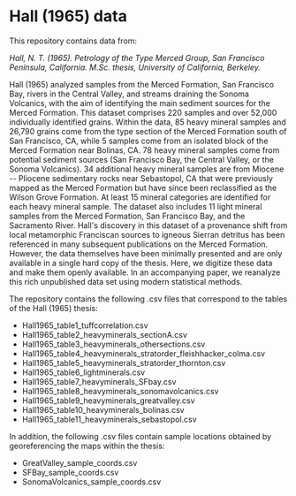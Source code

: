 # Hall (1965) data

This repository contains data from:

*Hall, N. T. (1965). Petrology of the Type Merced Group, San Francisco Peninsula, California. M.Sc. thesis, University of California, Berkeley.*

Hall (1965) analyzed samples from the Merced Formation, San Francisco Bay, rivers in the Central Valley, and streams draining the Sonoma Volcanics, with the aim of identifying the main sediment sources for the Merced Formation. This dataset comprises 220 samples and over 52,000 individually identified grains. Within the data, 85 heavy mineral samples and 26,790 grains come from the type section of the Merced Formation south of San Francisco, CA, while 5 samples come from an isolated block of the Merced Formation near Bolinas, CA. 78 heavy mineral samples come from potential sediment sources (San Francisco Bay, the Central Valley, or the Sonoma Volcanics). 34 additional heavy mineral samples are from Miocene -- Pliocene sedimentary rocks near Sebastopol, CA that were previously mapped as the Merced Formation but have since been reclassified as the Wilson Grove Formation. At least 15 mineral categories are identified for each heavy mineral sample. The dataset also includes 11 light mineral samples from the Merced Formation, San Francisco Bay, and the Sacramento River. Hall's discovery in this dataset of a provenance shift from local metamorphic Franciscan sources to igneous Sierran detritus has been referenced in many subsequent publications on the Merced Formation. However, the data themselves have been minimally presented and are only available in a single hard copy of the thesis. Here, we digitize these data and make them openly available. In an accompanying paper, we reanalyze this rich unpublished data set using modern statistical methods.  

The repository contains the following .csv files that correspond to the tables of the Hall (1965) thesis:
- Hall1965_table1_tuffcorrelation.csv
- Hall1965_table2_heavyminerals_sectionA.csv
- Hall1965_table3_heavyminerals_othersections.csv
- Hall1965_table4_heavyminerals_stratorder_fleishhacker_colma.csv
- Hall1965_table5_heavyminerals_stratorder_thornton.csv
- Hall1965_table6_lightminerals.csv
- Hall1965_table7_heavyminerals_SFbay.csv
- Hall1965_table8_heavyminerals_sonomavolcanics.csv
- Hall1965_table9_heavyminerals_greatvalley.csv
- Hall1965_table10_heavyminerals_bolinas.csv
- Hall1965_table11_heavyminerals_sebastopol.csv

In addition, the following .csv files contain sample locations obtained by georeferencing the maps within the thesis:
- GreatValley_sample_coords.csv
- SFBay_sample_coords.csv
- SonomaVolcanics_sample_coords.csv
